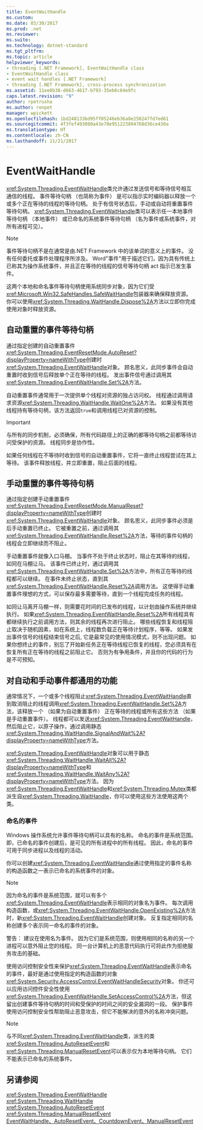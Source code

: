 ```yaml
---
title: EventWaitHandle
ms.custom: 
ms.date: 03/30/2017
ms.prod: .net
ms.reviewer: 
ms.suite: 
ms.technology: dotnet-standard
ms.tgt_pltfrm: 
ms.topic: article
helpviewer_keywords:
- threading [.NET Framework], EventWaitHandle class
- EventWaitHandle class
- event wait handles [.NET Framework]
- threading [.NET Framework], cross-process synchronization
ms.assetid: 11ee0b38-d663-4617-b793-35eb6c64e9fc
caps.latest.revision: "9"
author: rpetrusha
ms.author: ronpet
manager: wpickett
ms.openlocfilehash: 1bd248133bd95ff05246eb36a8e250247fd7ed61
ms.sourcegitcommit: 4f3fef493080a43e70e951223894768d36ce430a
ms.translationtype: HT
ms.contentlocale: zh-CN
ms.lasthandoff: 11/21/2017
---
```

# <a name="eventwaithandle"></a>EventWaitHandle
<xref:System.Threading.EventWaitHandle>类允许通过发送信号和等待信号相互通信的线程。 事件等待句柄 （也简称为事件） 是可以指示实时编码器以释放一个或多个正在等待的线程的等待句柄。 处于有信号状态后，手动或自动将重置事件等待句柄。 <xref:System.Threading.EventWaitHandle>类可以表示任一本地事件等待句柄 （本地事件） 或已命名的系统事件等待句柄 （名为事件或系统事件，对所有进程可见）。  
  
> [!NOTE]
>  事件等待句柄不是在通常是由.NET Framework 中的该单词的意义上的事件。 没有任何委托或事件处理程序所涉及。 Word"事件"用于描述它们，因为具有传统上已称其为操作系统事件，并且正在等待的线程的信号等待句柄 act 指示已发生事件。  
  
 这两个本地和命名事件等待句柄使用系统同步对象，因为它们受<xref:Microsoft.Win32.SafeHandles.SafeWaitHandle>包装器来确保释放资源。 你可以使用<xref:System.Threading.WaitHandle.Dispose%2A>方法以立即你完成使用对象时释放资源。  
  
## <a name="event-wait-handles-that-reset-automatically"></a>自动重置的事件等待句柄  
 通过指定创建的自动重置事件<xref:System.Threading.EventResetMode.AutoReset?displayProperty=nameWithType>创建时<xref:System.Threading.EventWaitHandle>对象。 顾名思义，此同步事件会自动重置时收到信号后释放单个正在等待的线程。 发出事件信号通过调用其<xref:System.Threading.EventWaitHandle.Set%2A>方法。  
  
 自动重置事件通常用于一次提供单个线程对资源的独占访问权。 线程通过调用请求资源<xref:System.Threading.WaitHandle.WaitOne%2A>方法。 如果没有其他线程持有等待句柄，该方法返回`true`和调用线程已对资源的控制。  
  
> [!IMPORTANT]
>  与所有的同步机制，必须确保，所有代码路径上的正确的都等待句柄之前都等待访问受保护的资源。 线程同步是协作性。  
  
 如果任何线程在不等待时收到信号的自动重置事件，它将一直终止线程尝试在其上等待。 该事件释放线程，并立即重置，阻止后面的线程。  
  
## <a name="event-wait-handles-that-reset-manually"></a>手动重置的事件等待句柄  
 通过指定创建手动重置事件<xref:System.Threading.EventResetMode.ManualReset?displayProperty=nameWithType>创建时<xref:System.Threading.EventWaitHandle>对象。 顾名思义，此同步事件必须是后手动重置已终止。 它被重置之前，通过调用其<xref:System.Threading.EventWaitHandle.Reset%2A>方法，等待的事件句柄的线程会立即继续而不阻止。  
  
 手动重置事件就像入口马棚。 当事件不处于终止状态时，阻止在其等待的线程，如同在马棚让马。 该事件已终止时，通过调用其<xref:System.Threading.EventWaitHandle.Set%2A>方法中，所有正在等待的线程都可以继续。 在事件未终止状态，直到其<xref:System.Threading.EventWaitHandle.Reset%2A>调用方法。 这使得手动重置事件理想的方式，可以保存最多需要等待，直到一个线程完成任务的线程。  
  
 如同让马离开马棚一样，则需要花时间的已发布的线程，以计划由操作系统并继续执行。 如果<xref:System.Threading.EventWaitHandle.Reset%2A>所有线程具有都继续执行之前调用方法，则其余的线程再次进行阻止。 哪些线程恢复和线程阻止取决于随机因素，如在系统上，线程数负载正在等待计划程序，等等。 如果发出事件信号的线程结束信号之后, 它是最常见的使用情况模式，则不出现问题。 如果你想终止的事件，别忘了开始新任务正在等待线程已恢复的线程，您必须具有在恢复所有正在等待的线程之前阻止它。 否则为有争用条件，并且你的代码的行为是不可预知。  
  
## <a name="features-common-to-automatic-and-manual-events"></a>对自动和手动事件都通用的功能  
 通常情况下，一个或多个线程阻止<xref:System.Threading.EventWaitHandle>直到取消阻止的线程调用<xref:System.Threading.EventWaitHandle.Set%2A>方法，该释放一个 （如果为自动重置事件） 正在等待的线程或所有这些方法 （如果是手动重置事件）。 线程都可以发送<xref:System.Threading.EventWaitHandle>，然后阻止它，以原子操作，通过调用静态<xref:System.Threading.WaitHandle.SignalAndWait%2A?displayProperty=nameWithType>方法。  
  
 <xref:System.Threading.EventWaitHandle>对象可以用于静态<xref:System.Threading.WaitHandle.WaitAll%2A?displayProperty=nameWithType>和<xref:System.Threading.WaitHandle.WaitAny%2A?displayProperty=nameWithType>方法。 因为<xref:System.Threading.EventWaitHandle>和<xref:System.Threading.Mutex>类都派生自<xref:System.Threading.WaitHandle>，你可以使用这些方法使用这两个类。  
  
### <a name="named-events"></a>命名的事件  
 Windows 操作系统允许事件等待句柄可以具有的名称。 命名的事件是系统范围。 即，已命名的事件创建后，是可见的所有进程中的所有线程。 因此，命名的事件可用于同步进程以及线程的活动。  
  
 你可以创建<xref:System.Threading.EventWaitHandle>通过使用指定的事件名称的构造函数之一表示已命名的系统事件的对象。  
  
> [!NOTE]
>  因为命名的事件是系统范围，就可以有多个<xref:System.Threading.EventWaitHandle>表示相同的对象名为事件。 每次调用构造函数，或<xref:System.Threading.EventWaitHandle.OpenExisting%2A>方法时，新<xref:System.Threading.EventWaitHandle>创建对象。 反复指定相同的名称创建多个表示同一命名的事件的对象。  
  
 警告： 建议在使用名为事件。 因为它们是系统范围，则使用相同的名称的另一个进程可以意外阻止您的线程。 同一台计算机上的恶意代码执行可将此作为拒绝服务攻击的基础。  
  
 使用访问控制安全性来保护<xref:System.Threading.EventWaitHandle>表示命名的事件，最好是通过使用指定的构造函数的对象<xref:System.Security.AccessControl.EventWaitHandleSecurity>对象。 你还可以应用访问控件安全性使用<xref:System.Threading.EventWaitHandle.SetAccessControl%2A>方法，但这留出创建事件等待句柄的时间和受保护的时间之间的安全漏洞的一段。 保护事件使用访问控制安全性帮助阻止恶意攻击，但它不能解决的意外的名称冲突问题。  
  
> [!NOTE]
>  与不同<xref:System.Threading.EventWaitHandle>类，派生的类<xref:System.Threading.AutoResetEvent>和<xref:System.Threading.ManualResetEvent>可以表示仅为本地等待句柄。 它们不能表示已命名的系统事件。  
  
## <a name="see-also"></a>另请参阅  
 <xref:System.Threading.EventWaitHandle>  
 <xref:System.Threading.WaitHandle>  
 <xref:System.Threading.AutoResetEvent>  
 <xref:System.Threading.ManualResetEvent>  
 [EventWaitHandle、AutoResetEvent、CountdownEvent、ManualResetEvent](../../../docs/standard/threading/eventwaithandle-autoresetevent-countdownevent-manualresetevent.md)
